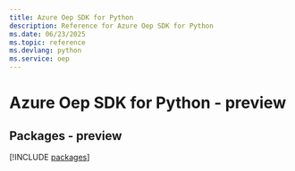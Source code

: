 ```yaml
---
title: Azure Oep SDK for Python
description: Reference for Azure Oep SDK for Python
ms.date: 06/23/2025
ms.topic: reference
ms.devlang: python
ms.service: oep
---
```

# Azure Oep SDK for Python - preview
## Packages - preview
[!INCLUDE [packages](oep-index.md)]